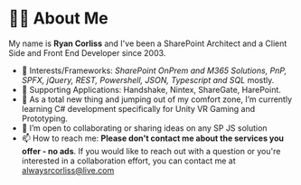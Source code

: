 <h1>👨‍💻 <strong>About Me</strong></h1>

My name is <strong>Ryan Corliss</strong> and I've been a SharePoint Architect and a Client Side and Front End Developer since 2003.

- 👀 Interests/Frameworks: <em>SharePoint OnPrem and M365 Solutions, PnP, SPFX, jQuery, REST, Powershell, JSON, Typescript and SQL</em> mostly.
- 👀 Supporting Applications: Handshake, Nintex, ShareGate, HarePoint.
- 🌱 As a total new thing and jumping out of my comfort zone, I’m currently learning C# development specifically for Unity VR Gaming and Prototyping.
- 💞️ I’m open to collaborating or sharing ideas on any SP JS solution
- 📫 How to reach me: <strong>Please don't contact me about the services you offer - no ads</strong>.  If you would like to reach out with a question or you're interested in a collaboration effort, you can contact me at alwaysrcorliss@live.com

<!---
alwaysrcorliss/alwaysrcorliss is a ✨ special ✨ repository because its `README.md` (this file) appears on your GitHub profile.
You can click the Preview link to take a look at your changes.
--->
